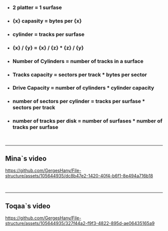 - ### 2 platter = 1 surfase 
- ### {x} capasity = bytes per {x}
- ### cylinder = tracks per surfase
- ### {x} / {y} = {x} / {z} * {z} / {y}
- ### Number of Cylinders = number of tracks in a surface
- ### Tracks capacity = sectors per track * bytes per sector
- ### Drive Capacity = number of cylinders * cylinder capacity
- ### number of sectors per cylinder = tracks per surfase * sectors per track
- ### number of tracks per disk = number of surfases * number of tracks per surfase

<br><hr>

## Mina`s video

https://github.com/GergesHany/File-structure/assets/105644935/dc8b47e2-1420-40f4-b6f1-8e494a716b18


<br><hr>


## Toqaa`s video

https://github.com/GergesHany/File-structure/assets/105644935/327f44a2-f9f3-4822-895d-ae06435165a9

